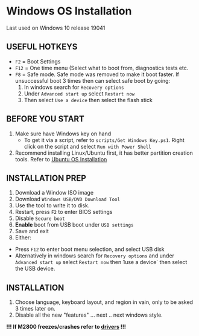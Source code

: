 # Windows OS Installation

Last used on Windows 10 release 19041

## USEFUL HOTKEYS

- `F2` = Boot Settings
- `F12` = One time menu (Select what to boot from, diagnostics tests etc.
- `F8` = Safe mode.
Safe mode was removed to make it boot faster.
If unsuccessful boot 3 times then can select safe boot by going:
  1. In windows search for `Recovery options`
  2. Under `Advanced start up` select `Restart now`
  3. Then select `Use a device` then select the flash stick

## BEFORE YOU START

1. Make sure have Windows key on hand
   - To get it via a script, refer to `scripts/Get Windows Key.ps1`.
   Right click on the script and select `Run with Power Shell`
2. Recommend installing Linux/Ubuntu first, it has better partition creation
   tools. Refer to [Ubuntu OS Installation](../ubuntu/1_install_os.md)

## INSTALLATION PREP

1. Download a Window ISO image
2. Download `Windows USB/DVD Download Tool`
3. Use the tool to write it to disk.
4. Restart, press `F2` to enter BIOS settings
5. Disable `Secure boot`
6. **Enable** boot from USB boot under `USB settings`
7. Save and exit
8. Either:
  - Press `F12` to enter boot menu selection, and select USB disk
  - Alternatively in windows search for `Recovery options` and under
    `Advanced start up` select `Restart now` then 1use a device` then
    select the USB device.

## INSTALLATION

1. Choose language, keyboard layout, and region in vain, only to be asked 3
   times later on.
2. Disable all the new "features" ... next .. next windows style.

**!!! If M2800 freezes/crashes refer to [drivers](./2_drivers_setup.md) !!!**

